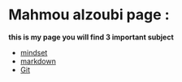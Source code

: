 # **Mahmou alzoubi page  :**


 **this is my page you will find 3 important subject**




  * [mindset](https://mahmoud-alzoubi95.github.io/reading-note/mindset)
  * [markdown](https://mahmoud-alzoubi95.github.io/reading-note/Read2a)
  * [Git](https://mahmoud-alzoubi95.github.io/reading-note/git3)
   
   
